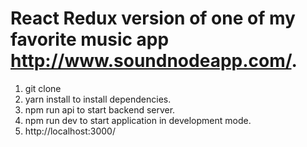 # React Redux version of one of my favorite music app http://www.soundnodeapp.com/.

1. git clone
2. yarn install to install dependencies.
3. npm run api to start backend server.
4. npm run dev to start application in development mode.
5. http://localhost:3000/
